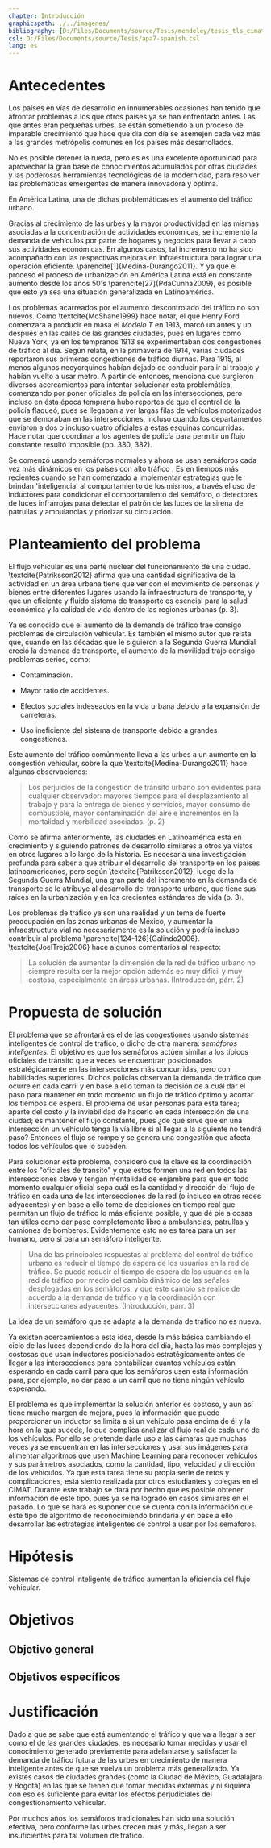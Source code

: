 ```yaml
---
chapter: Introducción
graphicspath: ./../imagenes/
bibliography: [D:/Files/Documents/source/Tesis/mendeley/tesis_tls_cimat.bib] 
csl: D:/Files/Documents/source/Tesis/apa7-spanish.csl 
lang: es 
---
```

# Antecedentes

Los países en vías de desarrollo en innumerables ocasiones han tenido que
afrontar problemas a los que otros países ya se han enfrentado antes. Las que
antes eran pequeñas urbes, se están sometiendo a un proceso de imparable
crecimiento que hace que día con día se asemejen cada vez más a las grandes
metrópolis comunes en los países más desarrollados. 

<!-- TODO: buscar datos y cita de crecimiento de paises en vias de desarrollo -->

No es posible detener la rueda, pero es es una excelente oportunidad para
aprovechar la gran base de conocimientos acumulados por otras ciudades y las
poderosas herramientas tecnológicas de la modernidad, para resolver las
problemáticas emergentes de manera innovadora y óptima.

En América Latina, una de dichas problemáticas es el aumento del tráfico urbano.
<!-- Gracias al aumento de las urbes, el tráfico también ha aumentado y esto no ha sido bien manejado por latinoamerica -->
Gracias al crecimiento de las urbes y la mayor productividad en las mismas
asociadas a la concentración de actividades económicas, se incrementó la demanda
de vehículos por parte de hogares y negocios para llevar a cabo sus actividades
económicas. En algunos casos, tal incremento no ha sido acompañado con las
respectivas mejoras en infraestructura para lograr una operación eficiente.
\parencite[1]{Medina-Durango2011}. Y ya que el proceso el proceso de
urbanización en América Latina está en constante aumento desde los años 50's
\parencite[27]{PdaCunha2009}, es posible que esto ya sea una situación
generalizada en Latinoamérica.

Los problemas acarreados por el aumento descontrolado del tráfico no son nuevos.
Como \textcite{McShane1999} hace notar, el que Henry Ford comenzara a producir
en masa el *Modelo T* en 1913, marcó un antes y un después en las calles de las
grandes ciudades, pues en lugares como Nueva York, ya en los tempranos 1913 se
experimentaban dos congestiones de tráfico al día. Según relata, en la primavera
de 1914, varias ciudades reportaron sus primeras congestiones de tráfico
diurnas. Para 1915, al menos algunos neoyorquinos habían dejado de conducir para
ir al trabajo y habían vuelto a usar metro. A partir de entonces, menciona que
surgieron diversos acercamientos para intentar solucionar esta problemática,
comenzando por poner oficiales de policía en las intersecciones, pero incluso en
ésta época temprana hubo reportes de que el control de la policía flaqueó, pues
se llegaban a ver largas filas de vehículos motorizados que se demoraban en las
intersecciones, incluso cuando los departamentos enviaron a dos o incluso cuatro
oficiales a estas esquinas concurridas. Hace notar que coordinar a los agentes
de policía para permitir un flujo constante resultó imposible (pp. 380, 382).

Se comenzó usando semáforos normales y ahora se usan semáforos cada vez más
dinámicos en los países con alto tráfico . Es en tiempos más recientes cuando se
han comenzado a implementar estrategias que le brindan 'inteligencia' al
comportamiento de los mismos, a través el uso de inductores para condicionar el
comportamiento del semáforo, o detectores de luces infrarrojas para detectar el
patrón de las luces de la sirena de patrullas y ambulancias y priorizar su
circulación.
<!-- TODO: fundamentar y citar -->

# Planteamiento del problema

<!-- El tráfico es un nucleo de la vida urbana -->
El flujo vehicular es una parte nuclear del funcionamiento de una ciudad.
\textcite{Patriksson2012} afirma que una cantidad significativa de la actividad
en un área urbana tiene que ver con el movimiento de personas y bienes entre
diferentes lugares usando la infraestructura de transporte, y que un eficiente y
fluido sistema de transporte es esencial para la salud económica y la calidad de
vida dentro de las regiones urbanas (p. 3).
<!-- Cuando aumenta, historicamente trae problemas -->
Ya es conocido que el aumento de la demanda de tráfico trae consigo problemas de
circulación vehicular. Es también el mismo autor que relata que, cuando en las
décadas que le siguieron a la Segunda Guerra Mundial creció la demanda de
transporte, el aumento de la movilidad trajo consigo problemas serios, como:

-   Contaminación.

-   Mayor ratio de accidentes.

-   Efectos sociales indeseados en la vida urbana debido a la expansión de
    carreteras.

-   Uso ineficiente del sistema de transporte debido a grandes congestiones.

Este aumento del tráfico comúnmente lleva a las urbes a un aumento en la
congestión vehicular, sobre la que \textcite{Medina-Durango2011} hace algunas
observaciones:

> Los perjuicios de la congestión de tránsito urbano son evidentes para
> cualquier observador: mayores tiempos para el desplazamiento al trabajo y para
> la entrega de bienes y servicios, mayor consumo de combustible, mayor
> contaminación del aire e incrementos en la mortalidad y morbilidad asociadas.
> (p. 2)

<!--  Latinoamérica va repitiendo la historia -->
Como se afirma anteriormente, las ciudades en Latinoamérica está en crecimiento
y siguiendo patrones de desarrollo similares a otros ya vistos en otros lugares
a lo largo de la historia. Es necesaria una investigación profunda para saber a
que atribuir el desarrollo del transporte en los países latinoamericanos, pero
según \textcite{Patriksson2012}, luego de la Segunda Guerra Mundial, una gran
parte del incremento en la demanda de transporte se le atribuye al desarrollo
del transporte urbano, que tiene sus raíces en la urbanización y en los
crecientes estándares de vida (p. 3).

<!-- Ya hay problemas en Latinoamérica -->
Los problemas de tráfico ya son una realidad y un tema de fuerte preocupación en
las zonas urbanas de México, y aumentar la infraestructura vial no
necesariamente es la solución y podría incluso contribuir al problema
\parencite[124-126]{Galindo2006}. \textcite{JoelTrejo2006} hace algunos
comentarios al respecto:

> La solución de aumentar la dimensión
> de la red de tráfico urbano no siempre resulta ser la mejor opción además es
> muy difícil y muy costosa, especialmente en áreas urbanas. (Introducción, párr. 2)


# Propuesta de solución

El problema que se afrontará es el de las congestiones usando sistemas
inteligentes de control de tráfico, o dicho de otra manera: *semáforos
inteligentes*. El objetivo es que los semáforos actúen similar a los típicos
oficiales de tránsito que a veces se encuentran posicionados estratégicamente en
las intersecciones más concurridas, pero con habilidades superiores. Dichos
policías observan la demanda de tráfico que ocurre en cada carril y en base a
ello toman la decisión de a cuál dar el paso para mantener en todo momento un
flujo de tráfico óptimo y acortar los tiempos de espera. El problema de usar
personas para esta tarea; aparte del costo y la inviabilidad de hacerlo en cada
intersección de una ciudad; es mantener el flujo constante, pues ¿de qué sirve
que en una intersección un vehículo tenga la vía libre si al llegar a la
siguiente no tendrá paso? Entonces el flujo se rompe y se genera una congestión
que afecta todos los vehículos que lo suceden. 

Para solucionar este problema, considero que la clave es la coordinación entre
los "oficiales de tránsito" y que estos formen una red en todos las
intersecciones clave y tengan mentalidad de enjambre para que en todo momento
cualquier oficial sepa cuál es la cantidad y dirección del flujo de tráfico en
cada una de las intersecciones de la red (o incluso en otras redes adyacentes) y
en base a ello tome de decisiones en tiempo real que permitan un flujo de
tráfico lo más eficiente posible, y que dé pie a cosas tan útiles como dar paso
completamente libre a ambulancias, patrullas y camiones de bomberos.
Evidentemente esto no es tarea para un ser humano, pero si para un semáforo
inteligente.

>   Una de las principales respuestas al problema del control de tráfico urbano
>   es reducir el tiempo de espera de los usuarios en la red de tráfico. Se
>   puede reducir el tiempo de espera de los usuarios en la red de tráfico por
>   medio del cambio dinámico de las señales desplegadas en los semáforos, y que
>   este cambio se realice de acuerdo a la demanda de tráfico y a la
>   coordinación con intersecciones adyacentes.
(Introducción, párr. 3)

La idea de un semáforo que se adapta a la demanda de tráfico no es nueva. 
<!-- TODO: mover esto a la introducción y agregar referencias y otros acercamientos con redes de Petri y trabajos similares-->
Ya existen acercamientos a esta idea, desde la más básica cambiando el ciclo de
las luces dependiendo de la hora del día, hasta las más complejas y costosas que
usan inductores posicionados estratégicamente antes de llegar a las
intersecciones para contabilizar cuantos vehículos están esperando en cada
carril para que los semáforos usen esta información para, por ejemplo, no dar
paso a un carril que no tiene ningún vehículo esperando. 

El problema es que implementar la solución anterior es costoso, y aun así tiene
mucho margen de mejora, pues la información que puede proporcionar un inductor
se limita a si un vehículo pasa encima de él y la hora en la que sucede, lo que
complica analizar el flujo real de cada uno de los vehículos. Por ello se
pretende darle uso a las cámaras que muchas veces ya se encuentran en las
intersecciones y usar sus imágenes para alimentar algoritmos que usen Machine
Learning para reconocer vehículos y sus parámetros asociados, como la cantidad,
tipo, velocidad y dirección de los vehículos. Ya que esta tarea tiene su propia
serie de retos y complicaciones, está siento realizada por otros estudiantes y
colegas en el CIMAT. Durante este trabajo se dará por hecho que es posible
obtener información de este tipo, pues ya se ha logrado en casos similares en el
pasado. Lo que se hará es suponer que se cuenta con la información que éste tipo
de algoritmo de reconocimiendo brindaría y en base a ello desarrollar las
estrategias inteligentes de control a usar por los semáforos.
<!-- TODO: buscar casos de reconocimiento de imagenes con ML, preguntarle al Dr. Mauricio -->

# Hipótesis
Sistemas de control inteligente de tráfico aumentan la eficiencia
del flujo vehicular.

# Objetivos

## Objetivo general

## Objetivos específicos

# Justificación

Dado a que se sabe que está aumentando el tráfico y que va a llegar a ser como
el de las grandes ciudades, es necesario tomar medidas y usar el conocimiento
generado previamente para adelantarse y satisfacer la demanda de tráfico futura
de las urbes en crecimiento de manera inteligente antes de que se vuelva un
problema más generalizado. Ya existes casos de ciudades grandes (como la  Ciudad
de México, Guadalajara y Bogotá) en las que se tienen que tomar medidas extremas
y ni siquiera con eso es suficiente para evitar los efectos perjudiciales del
congestionamiento vehicular.
<!-- TODO: bucar cita de trafico excesivo en grandes ciudades de latinooamerica -->

Por muchos años los semáforos tradicionales han sido una solución efectiva, pero
conforme las urbes crecen más y más, llegan a ser insuficientes para tal volumen
de tráfico. 

